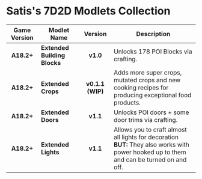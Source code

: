 # Satis's 7D2D Modlets Collection

| Game Version | Modlet Name | Version | Description |
| :----------: | ----------- | :-----: | ----------- |
| **A18.2+** | **Extended Building Blocks** | **v1.0** | Unlocks 178 POI Blocks via crafting. |
| **A18.2+** | **Extended Crops** | **v0.1.1 (WIP)** | Adds more super crops, mutated crops and new cooking recipes for producing exceptional food products. |
| **A18.2+** | **Extended Doors** | **v1.1** | Unlocks POI doors + some door trims via crafting. |
| **A18.2+** | **Extended Lights** | **v1.1** | Allows you to craft almost all lights for decoration<br/>**BUT:** They also works with power hooked up to them and can be turned on and off. |




